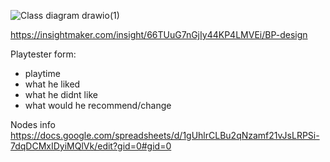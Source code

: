 ![Class diagram drawio(1)](https://github.com/user-attachments/assets/96cd0669-d749-4f18-9ffd-02c841277792)

https://insightmaker.com/insight/66TUuG7nGjIy44KP4LMVEi/BP-design

Playtester form:
- playtime
- what he liked
- what he didnt like
- what would he recommend/change


Nodes info
https://docs.google.com/spreadsheets/d/1gUhlrCLBu2qNzamf21vJsLRPSi-7dqDCMxIDyiMQlVk/edit?gid=0#gid=0
